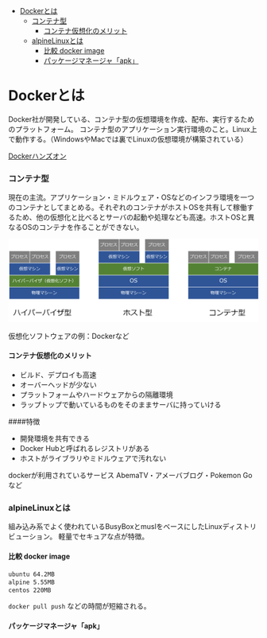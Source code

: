 - [Dockerとは](#dockerとは)
    - [コンテナ型](#コンテナ型)
      - [コンテナ仮想化のメリット](#コンテナ仮想化のメリット)
    - [alpineLinuxとは](#alpinelinuxとは)
      - [比較 docker image](#比較-docker-image)
      - [パッケージマネージャ「apk」](#パッケージマネージャapk)

# Dockerとは
Docker社が開発している、コンテナ型の仮想環境を作成、配布、実行するためのプラットフォーム。
コンテナ型のアプリケーション実行環境のこと。Linux上で動作する。（WindowsやMacでは裏でLinuxの仮想環境が構築されている）

[Dockerハンズオン](https://shimo5.me/post/2020-09-07/)

### コンテナ型

現在の主流。アプリケーション・ミドルウェア・OSなどのインフラ環境を一つのコンテナとしてまとめる。それぞれのコンテナがホストOSを共有して稼働するため、他の仮想化と比べるとサーバの起動や処理なども高速。ホストOSと異なるOSのコンテナを作ることができない。

![](../img/Docker/overview.png)

仮想化ソフトウェアの例：Dockerなど

#### コンテナ仮想化のメリット

- ビルド、デプロイも高速
- オーバーヘッドが少ない
- プラットフォームやハードウェアからの隔離環境
- ラップトップで動いているものをそのままサーバに持っていける

####特徴
- 開発環境を共有できる
- Docker Hubと呼ばれるレジストリがある
- ホストがライブラリやミドルウェアで汚れない

dockerが利用されているサービス
AbemaTV・アメーバブログ・Pokemon Goなど

### alpineLinuxとは
組み込み系でよく使われているBusyBoxとmuslをベースにしたLinuxディストリビューション。
軽量でセキュアな点が特徴。

#### 比較 docker image

```
ubuntu 64.2MB
alpine 5.55MB
centos 220MB
```
`docker pull push` などの時間が短縮される。

#### パッケージマネージャ「apk」